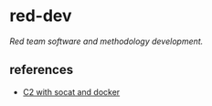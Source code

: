 # red-dev

_Red team software and methodology development._

## references
- [C2 with socat and docker](https://khast3x.club/posts/2020-02-09-C2-Protection-Socat-Docker/)
